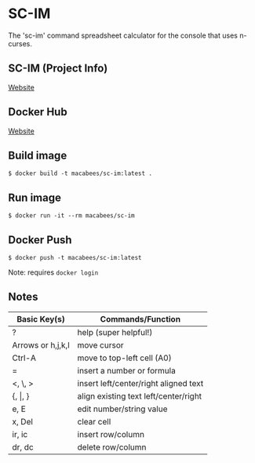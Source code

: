 # SC-IM
The 'sc-im' command spreadsheet calculator for the console that uses n-curses.

## SC-IM (Project Info)
[Website](https://github.com/andmarti1424/sc-im)

## Docker Hub
[Website](https://hub.docker.com/r/macabees/sc-im/)

## Build image
`$ docker build -t macabees/sc-im:latest .`

## Run image
`$ docker run -it --rm macabees/sc-im`

## Docker Push
`$ docker push -t macabees/sc-im:latest`

Note: requires `docker login`

## Notes
| Basic Key(s)      | Commands/Function                     |
| ----------------- | ------------------------------------- |
| ?                 | help (super helpful!)                 |
| Arrows or h,j,k,l | move cursor                           |
| Ctrl-A            | move to top-left cell (A0)            |
| =                 | insert a number or formula            |
| <, \\, >          | insert left/center/right aligned text |
| {, \|, }          | align existing text left/center/right |
| e, E              | edit number/string value              |
| x, Del            | clear cell                            |
| ir, ic            | insert row/column                     |
| dr, dc            | delete row/column                     |
